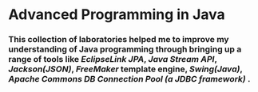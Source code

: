 # Advanced Programming in Java 

###  This collection of laboratories helped me to improve my understanding of Java programming through bringing up a range of tools like _EclipseLink JPA_,  _Java Stream API_, _Jackson(JSON)_, _FreeMaker_ template engine, _Swing(Java)_, _Apache Commons DB Connection Pool (a JDBC framework)_ .

